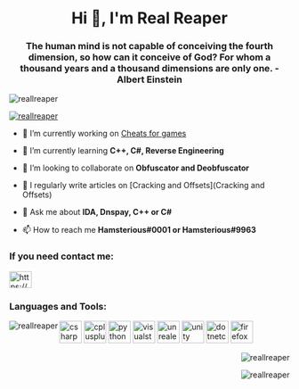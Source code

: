 <h1 align="center">Hi 👋, I'm Real Reaper</h1>
<h3 align="center">The human mind is not capable of conceiving the fourth dimension, so how can it conceive of God? For whom a thousand years and a thousand dimensions are only one. -Albert Einstein</h3>
<p align="left"> <img src="https://komarev.com/ghpvc/?username=reallreaper&label=Profile%20views&color=0e75b6&style=flat" alt="reallreaper" /> </p>
<p align="left"> <a href="https://github.com/ryo-ma/github-profile-trophy"><img src="https://github-profile-trophy.vercel.app/?username=reallreaper" alt="reallreaper" /></a> </p>

- 🔭 I’m currently working on [Cheats for games](https://discord.io/Spoofer4u?)

- 🌱 I’m currently learning **C++, C#, Reverse Engineering**

- 👯 I’m looking to collaborate on **Obfuscator and Deobfuscator**

- 📝 I regularly write articles on [Cracking and Offsets](Cracking and Offsets)

- 💬 Ask me about **IDA, Dnspay, C++ or C#**

- 📫 How to reach me **Hamsterious#0001 or Hamsterious#9963**
</div>
<h3 align="left">If you need contact me:</h3>
<p align="left">
<a href="https://discord.gg/TDBBxd2A" target="blank"><img align="center" src="https://raw.githubusercontent.com/rahuldkjain/github-profile-readme-generator/master/src/images/icons/Social/discord.svg" alt="https://discord.io/Spoofer4u?" height="30" width="40" /></a>
</p>
</div>
<h3 align="left">Languages and Tools:</h3>
<p align="left"> <img src="https://cdn.jsdelivr.net/gh/devicons/devicon/icons/csharp/csharp-original.svg" alt="csharp" width="40" height="40"/>
<img src="https://cdn.jsdelivr.net/gh/devicons/devicon/icons/cplusplus/cplusplus-original.svg" alt="cplusplus" width="40" height="40"/>
<img src="https://cdn.jsdelivr.net/gh/devicons/devicon/icons/python/python-original.svg" alt="python" width="40" height="40"/>
<img src="https://cdn.jsdelivr.net/gh/devicons/devicon/icons/visualstudio/visualstudio-plain.svg" alt="visualstudio" width="40" height="40"/>
<img src="https://cdn.jsdelivr.net/gh/devicons/devicon/icons/unrealengine/unrealengine-original-wordmark.svg" alt="unrealengine" width="40" height="40"/>
<img src="https://cdn.jsdelivr.net/gh/devicons/devicon/icons/unity/unity-original.svg" alt="unity" width="40" height="40"/>
<img src="https://cdn.jsdelivr.net/gh/devicons/devicon/icons/dotnetcore/dotnetcore-original.svg" alt="dotnetcore" width="40" height="40"/>
<img src="https://cdn.jsdelivr.net/gh/devicons/devicon/icons/firefox/firefox-original.svg" alt="firefox" width="40" height="40"/>
<img align="left" alt="reallreaper" src="https://cdn.discordapp.com/attachments/1014192874436432045/1014547405443707010/5.gif">
</p>
<p>&nbsp;<img align="right" src="https://github-readme-stats.vercel.app/api?username=reallreaper&show_icons=true&theme=tokyonight&locale=en" alt="reallreaper" /></p>

<p><img align="right" src="https://github-readme-streak-stats.herokuapp.com/?user=reallreaper&theme=dark" alt="reallreaper" /></p>
